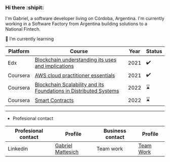 ### Hi there :shipit:

I'm Gabriel, a software developer living on Córdoba, Argentina. 
I'm currently working in a Software Factory from Argentina building solutions to a National Fintech.



:book: I’m currently learning 

| Platform    | Course     | Year     |  Status     |
| ----------- | ----------- | ----------- | ----------- |
| Edx         | [Blockchain understanding its uses and implications](https://www.edx.org/es/course/blockchain-understanding-its-uses-and-implications)       | 2021 | :heavy_check_mark: |
| Coursera   | [AWS cloud practitioner essentials](https://www.coursera.org/learn/aws-cloud-practitioner-essentials)       | 2021 | :heavy_check_mark: |
| Coursera   | [Blockchain Scalability and its Foundations in Distributed Systems](https://www.coursera.org/learn/blockchain-scalability)       | 2022 | :hourglass: |
| Coursera   | [Smart Contracts](https://www.coursera.org/learn/smarter-contracts)       | 2022 | :hourglass: |

-----------


- Profesional contact 

| Profesional contact                     | Profile     | Business contact     | Profile     |
| ----------- | ----------- | ----------- | ----------- | 
| Linkedin    | [Gabriel Mattesich](https://www.linkedin.com/in/gabriel-mattesich/)       | Team work | [Team Work](https://www.linkedin.com/in/gabriel-mattesich/)   |
